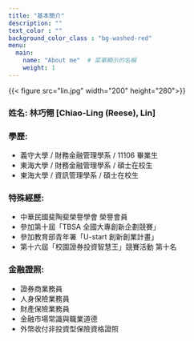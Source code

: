 ```yaml
---
title: "基本簡介"
description: ""
text_color : ""
background_color_class : "bg-washed-red"
menu:
  main:
    name: "About me"  # 菜單顯示的名稱
    weight: 1
---
```

{{< figure src="lin.jpg"  width="200" height="280">}}

### **姓名:** 林巧翎 [Chiao-Ling (Reese), Lin]

### **學歷:** 
- 義守大學 / 財務金融管理學系 / 11106 畢業生
- 東海大學 / 財務金融管理學系 / 碩士在校生
- 東海大學 / 資訊管理學系 / 碩士在校生

### **特殊經歷:**
- 中華民國斐陶斐榮譽學會 榮譽會員
- 參加第十屆「TBSA 全國大專創新企劃競賽」
- 參加教育部青年署「U-start 創新創業計畫」
- 第十六屆「校園證券投資智慧王」競賽活動 第十名

### **金融證照:**
- 證券商業務員
- 人身保險業務員
- 財產保險業務員
- 金融市場常識與職業道德
- 外幣收付非投資型保險資格證照
